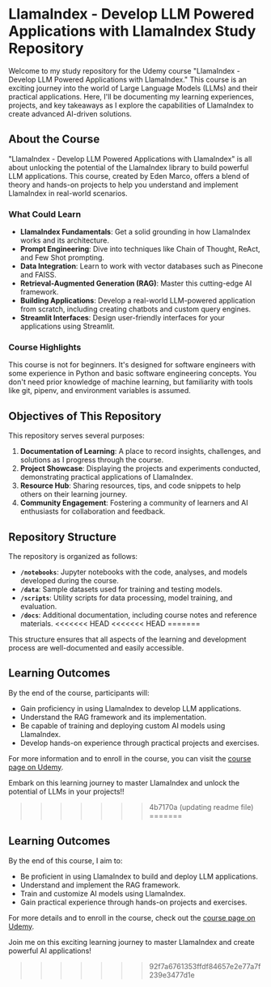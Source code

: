 # LlamaIndex - Develop LLM Powered Applications with LlamaIndex Study Repository

Welcome to my study repository for the Udemy course "LlamaIndex - Develop LLM Powered Applications with LlamaIndex." This course is an exciting journey into the world of Large Language Models (LLMs) and their practical applications. Here, I'll be documenting my learning experiences, projects, and key takeaways as I explore the capabilities of LlamaIndex to create advanced AI-driven solutions.

## About the Course

"LlamaIndex - Develop LLM Powered Applications with LlamaIndex" is all about unlocking the potential of the LlamaIndex library to build powerful LLM applications. This course, created by Eden Marco, offers a blend of theory and hands-on projects to help you understand and implement LlamaIndex in real-world scenarios.

### What Could Learn

- **LlamaIndex Fundamentals**: Get a solid grounding in how LlamaIndex works and its architecture.
- **Prompt Engineering**: Dive into techniques like Chain of Thought, ReAct, and Few Shot prompting.
- **Data Integration**: Learn to work with vector databases such as Pinecone and FAISS.
- **Retrieval-Augmented Generation (RAG)**: Master this cutting-edge AI framework.
- **Building Applications**: Develop a real-world LLM-powered application from scratch, including creating chatbots and custom query engines.
- **Streamlit Interfaces**: Design user-friendly interfaces for your applications using Streamlit.

### Course Highlights

This course is not for beginners. It's designed for software engineers with some experience in Python and basic software engineering concepts. You don't need prior knowledge of machine learning, but familiarity with tools like git, pipenv, and environment variables is assumed.

## Objectives of This Repository

This repository serves several purposes:

1. **Documentation of Learning**: A place to record insights, challenges, and solutions as I progress through the course.
2. **Project Showcase**: Displaying the projects and experiments conducted, demonstrating practical applications of LlamaIndex.
3. **Resource Hub**: Sharing resources, tips, and code snippets to help others on their learning journey.
4. **Community Engagement**: Fostering a community of learners and AI enthusiasts for collaboration and feedback.

## Repository Structure

The repository is organized as follows:

- **`/notebooks`**: Jupyter notebooks with the code, analyses, and models developed during the course.
- **`/data`**: Sample datasets used for training and testing models.
- **`/scripts`**: Utility scripts for data processing, model training, and evaluation.
- **`/docs`**: Additional documentation, including course notes and reference materials.
<<<<<<< HEAD
<<<<<<< HEAD
=======

This structure ensures that all aspects of the learning and development process are well-documented and easily accessible.

## Learning Outcomes

By the end of the course, participants will:

- Gain proficiency in using LlamaIndex to develop LLM applications.
- Understand the RAG framework and its implementation.
- Be capable of training and deploying custom AI models using LlamaIndex.
- Develop hands-on experience through practical projects and exercises.

For more information and to enroll in the course, you can visit the [course page on Udemy](https://www.udemy.com/course/llamaindex-develop-llm-powered-applications-with-llamaindex).

Embark on this learning journey to master LlamaIndex and unlock the potential of LLMs in your projects!!
>>>>>>> 4b7170a (updating readme file)
=======

## Learning Outcomes

By the end of this course, I aim to:

- Be proficient in using LlamaIndex to build and deploy LLM applications.
- Understand and implement the RAG framework.
- Train and customize AI models using LlamaIndex.
- Gain practical experience through hands-on projects and exercises.

For more details and to enroll in the course, check out the [course page on Udemy](https://www.udemy.com/course/llamaindex-develop-llm-powered-applications-with-llamaindex).

Join me on this exciting learning journey to master LlamaIndex and create powerful AI applications!
>>>>>>> 92f7a6761353ffdf84657e2e77a7f239e3477d1e
